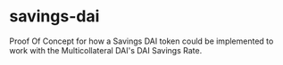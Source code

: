 # savings-dai
Proof Of Concept for how a Savings DAI token could be implemented to work with the Multicollateral DAI's DAI Savings Rate.
